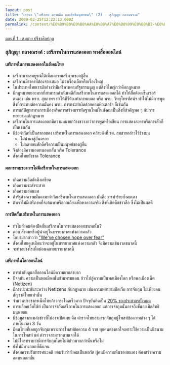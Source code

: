 ```yaml
---
layout: post
title: "เสวนา \"เสรีภาพ ความคิด และสิทธิมนุษยชน\" (2) - สุภิญญา กลางณรงค์"
date: 2009-02-25T12:22:13.000Z
permalink: /content/%E0%B9%80%E0%B8%AA%E0%B8%A7%E0%B8%99%E0%B8%B2-%E0%B9%80%E0%B8%AA%E0%B8%A3%E0%B8%B5%E0%B8%A0%E0%B8%B2%E0%B8%9E-%E0%B8%84%E0%B8%A7%E0%B8%B2%E0%B8%A1%E0%B8%84%E0%B8%B4%E0%B8%94-%E0%B9%81%E0%B8%A5%E0%B8%B0%E0%B8%AA%E0%B8%B4%E0%B8%97%E0%B8%98%E0%B8%B4%E0%B8%A1%E0%B8%99%E0%B8%B8%E0%B8%A9%E0%B8%A2%E0%B8%8A%E0%B8%99-2-%E0%B8%AA%E0%B8%B8%E0%B8%A0%E0%B8%B4%E0%B8%8D%E0%B8%8D%E0%B8%B2-%E0%B8%81%E0%B8%A5%E0%B8%B2%E0%B8%87%E0%B8%93%E0%B8%A3%E0%B8%87%E0%B8%84%E0%B9%8C
---
```


[ตอนที่ 1 : สมชาย ปรีชาศิลปกุล](https://tewson.com/content/%E0%B9%80%E0%B8%AA%E0%B8%A7%E0%B8%99%E0%B8%B2-%E0%B9%80%E0%B8%AA%E0%B8%A3%E0%B8%B5%E0%B8%A0%E0%B8%B2%E0%B8%9E-%E0%B8%84%E0%B8%A7%E0%B8%B2%E0%B8%A1%E0%B8%84%E0%B8%B4%E0%B8%94-%E0%B9%81%E0%B8%A5%E0%B8%B0%E0%B8%AA%E0%B8%B4%E0%B8%97%E0%B8%98%E0%B8%B4%E0%B8%A1%E0%B8%99%E0%B8%B8%E0%B8%A9%E0%B8%A2%E0%B8%8A%E0%B8%99-1-%E0%B8%AA%E0%B8%A1%E0%B8%8A%E0%B8%B2%E0%B8%A2-%E0%B8%9B%E0%B8%A3%E0%B8%B5%E0%B8%8A%E0%B8%B2%E0%B8%A8%E0%B8%B4%E0%B8%A5%E0%B8%9B%E0%B8%81%E0%B8%B8%E0%B8%A5)

### สุภิญญา กลางณรงค์ : เสรีภาพในการแสดงออก ทางสื่อออนไลน์

<!--break-->

#### เสรีภาพในการแสดงออกในสังคมไทย

* เสรีภาพจะสมบูรณ์ได้เมื่อเคารพเสรีภาพของผู้อื่น
* เสรีภาพมีราคาที่ต้องจ่ายเสมอ ไม่ว่าเรื่องเล็กหรือเรื่องใหญ่
* ในประเทศไทยเรามักอ้างว่ามีเสรีภาพตามรัฐธรรมนูญ แต่สิ่งที่ใหญ่กว่าคือกฎหมาย
* มีกฎหมายเยอะมากที่สามารถดำเนินคดีกับเสรีภาพในการแสดงออกได้ ทำให้สื่อต้องเซ็นเซ่อร์ตนเอง เช่น พรบ. สุขภาพฯ ทำให้ทีวีต้องทำภาพเบลอ หรือ พรบ. วิทยุโทรทัศน์ฯ ทำให้ไม่มีการพูดสิ่งที่กระทบต่อความมั่นคง พรบ. การกระทำผิดด้วยคอมพิวเตอร์ฯ ก็เช่นกัน
* การแก้ปัญหาทางการเมืองหรือการสร้างบรรทัดฐานใหม่ในสังคมเป็นสิ่งที่สำคัญพอ ๆ กับการพยายามแก้กฎหมาย
* เสรีภาพในการแสดงออกมีความหมายกว้างขวางกว่าการพูดหรือเขียน การแสดงละครหรือการสักก็เป็นเช่นกัน
* มีข้อจำกัดที่เป็นสากลของ เสรีภาพในการแสดงออก คล้ายดังที่ รศ. สมชายกล่าวไว้ข้างบน
  - ไม่นำมาสู่อันตราย
  - ไม่ลดทอนศักดิ์ศรีความเป็นมนุษย์ของผู้อื่น
* จึงต้องมีความอดทนอดกลั้น หรือ Tolerance
* สังคมไทยยังขาด Tolerance

#### ผลกระทบของการไม่มีเสรีภาพในการแสดงออก

* เกิดความอึดอัดตึงเครียด
* เกิดความระส่ำระสาย
* เกิดความอ่อนแอ
* ถ้ารัฐอ้างความมั่นคงมาจำกัดเสรีภาพในการแสดงออก มันคือการทำร้ายสังคมเอง
* ถ้าเราไม่มีเสรีภาพที่จะค้นหาหรือถกเถียงเพื่อหาความจริง สิ่งที่เกิดคือข่าวลือ ซึ่งไม่เป็นผลดี

#### การปิดกั้นเสรีภาพในการแสดงออก

* ทำไมสังคมต้องปิดกั้นเสรีภาพในการแสดงออกขนาดนั้น?
* ตอบ สังคมหรือผู้นำอยู่ในบรรยากาศแห่งความกลัว
* โอบาม่ากล่าวว่า ["We've chosen hope over fear"](http://www.timesonline.co.uk/tol/news/world/us_and_americas/us_elections/article5554819.ece)
* สังคมไทยดูเหมือนว่าจะอยู่ในบรรยากาศแห่งความกลัว จึงมีความเข้มงวดขนาดนี้
* จะทำอย่างไรเพื่อผ่อนคลายบรรยากาศนี้

#### เสรีภาพในโลกออนไลน์

* การกำกับดูแลสื่อออนไลน์มีความยากลำบาก
* ปัจจุบัน ความเป็นพลเมืองนั้นข้ามพรมแดน ก้าวไปสู่ความเป็นพลเมืองโลก หรือพลเมืองเน็ต (Netizen)
* มีการปะทะกันระหว่าง Netizens กับกฎหมาย เช่นความพยายามปิดเว็บ การจับกุม ไม่เพียงคนสัญชาติไทยเท่านั้น
* จำนวนประชากรเน็ตไทยก้าวกระโดดเร็วมาก ปัจจุบันคิดเป็น [20% ของประชากรทั้งหมด](http://internet.nectec.or.th/webstats/home.iir?Sec=home)
* การบล็อคเว็บไซ้ท์ เป็นการจำกัดเสรีภาพในการแสดงออก แต่การจำกุมนั้นอาจถึงขั้นละเมิดสิทธิมนุษยชน
* มีข้อมูลจากแหล่งข่าวที่ไม่อาจเปิดเผย คือ ตำรวจไทยสามารถจับกุมผู้โพสท์ข้อความต่าง ๆ ได้ภายในเวลา 3 วัน
* มีคนไทยที่เคยถูกจับกุมเพราะการโพสท์ข้อความ 4 ราย ทุกคนต่างตกใจเพราะใช้ความเป็นนิรนามในการโพสท์ แต่ ตำรวจสามารถตามเจอได้
* ไม่มีใครทราบว่ามีการจับกุมโดยไม่มีข่าวมากกว่านั้นหรือไม่
* ยังไม่มีทางออกที่ชัดเจน
* สังคมควรปรับทรรศนะคติ ยอมรับว่าสังคมเป็นพลวัต ผู้คนมีความเห็นของตนเอง ต้องสร้างความอดทนอดกลั้น
